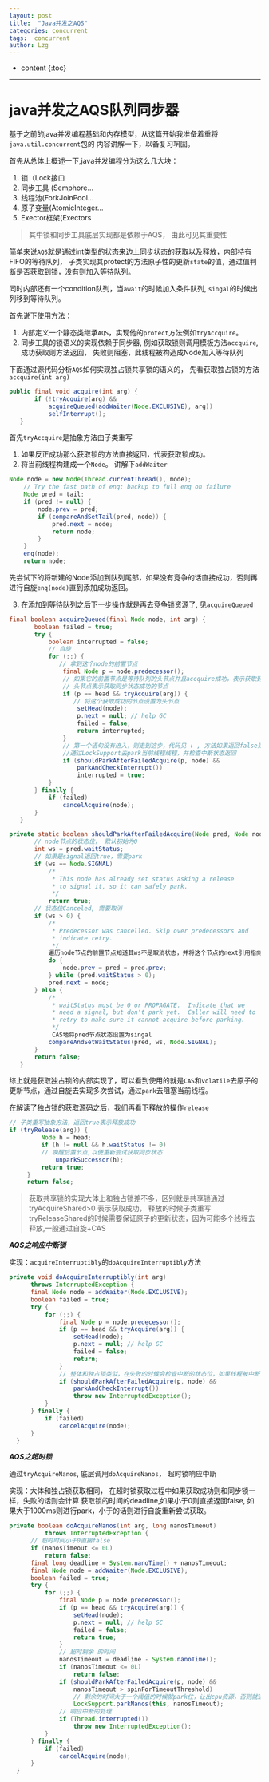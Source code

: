 ```yaml
---
layout: post
title:  "Java并发之AQS"
categories: concurrent
tags:  concurrent
author: Lzg
---
```


* content
{:toc}

---

# java并发之AQS队列同步器

基于之前的java并发编程基础和内存模型，从这篇开始我准备着重将`java.util.concurrent`包的
内容讲解一下，以备复习巩固。

首先从总体上概述一下,java并发编程分为这么几大块：
1. 锁（Lock接口
2. 同步工具 (Semphore...
3. 线程池(ForkJoinPool...
4. 原子变量(AtomicInteger...
5. Exector框架(Exectors

> 其中锁和同步工具底层实现都是依赖于AQS， 由此可见其重要性

简单来说`AQS`就是通过int类型的状态来边上同步状态的获取以及释放，内部持有FIFO的等待队列，
子类实现其protect的方法原子性的更新`state`的值，通过值判断是否获取到锁，没有则加入等待队列。

同时内部还有一个condition队列，当`await`的时候加入条件队列, `singal`的时候出列移到等待队列。

首先说下使用方法：
1. 内部定义一个静态类继承`AQS`，实现他的`protect`方法例如`tryAccquire`。
2. 同步工具的锁语义的实现依赖于同步器, 例如获取锁则调用模板方法`accquire`, 成功获取则方法返回，
失败则阻塞，此线程被构造成Node加入等待队列

下面通过源代码分析`AQS`如何实现独占锁共享锁的语义的， 先看获取独占锁的方法`accquire(int arg)`
```java
public final void acquire(int arg) {
       if (!tryAcquire(arg) &&
           acquireQueued(addWaiter(Node.EXCLUSIVE), arg))
           selfInterrupt();
   }
```

首先`tryAccquire`是抽象方法由子类重写
 1. 如果反正成功那么获取锁的方法直接返回，代表获取锁成功。
 2. 将当前线程构建成一个`Node`。 讲解下`addWaiter`
```java
Node node = new Node(Thread.currentThread(), mode);
    // Try the fast path of enq; backup to full enq on failure
    Node pred = tail;
    if (pred != null) {
        node.prev = pred;
        if (compareAndSetTail(pred, node)) {
            pred.next = node;
            return node;
        }
    }
    enq(node);
    return node;
```
先尝试下的将新建的Node添加到队列尾部，如果没有竞争的话直接成功，否则再进行自旋`enq(node)`直到添加成功返回。

3. 在添加到等待队列之后下一步操作就是再去竞争锁资源了, 见`acquireQueued`
```java
final boolean acquireQueued(final Node node, int arg) {
       boolean failed = true;
       try {
           boolean interrupted = false;
           // 自旋
           for (;;) {
              // 拿到这个node的前置节点
               final Node p = node.predecessor();
               // 如果它的前置节点是等待队列的头节点并且accquire成功，表示获取到锁
               // 头节点表示获取同步状态成功的节点
               if (p == head && tryAcquire(arg)) {
                  // 将这个获取成功的节点设置为头节点
                   setHead(node);
                   p.next = null; // help GC
                   failed = false;
                   return interrupted;
               }
               // 第一个语句没有进入，则走到这步，代码见 ↓ , 方法如果返回false则继续下一次循环，否则
               //通过LockSupport去park当前线程线程，并检查中断状态返回
               if (shouldParkAfterFailedAcquire(p, node) &&
                   parkAndCheckInterrupt())
                   interrupted = true;
           }
       } finally {
           if (failed)
               cancelAcquire(node);
       }
   }
```

```java
private static boolean shouldParkAfterFailedAcquire(Node pred, Node node) {
       // node节点的状态位， 默认初始为0
       int ws = pred.waitStatus;
       // 如果是signal返回true，需要park
       if (ws == Node.SIGNAL)
           /*
            * This node has already set status asking a release
            * to signal it, so it can safely park.
            */
           return true;
       // 状态位Canceled, 需要取消
       if (ws > 0) {
           /*
            * Predecessor was cancelled. Skip over predecessors and
            * indicate retry.
            */
           遍历node节点的前置节点知道其ws不是取消状态，并将这个节点的next引用指向自己
           do {
               node.prev = pred = pred.prev;
           } while (pred.waitStatus > 0);
           pred.next = node;
       } else {
           /*
            * waitStatus must be 0 or PROPAGATE.  Indicate that we
            * need a signal, but don't park yet.  Caller will need to
            * retry to make sure it cannot acquire before parking.
            */
            CAS地将pred节点状态设置为singal
           compareAndSetWaitStatus(pred, ws, Node.SIGNAL);
       }
       return false;
   }
```

综上就是获取独占锁的内部实现了，可以看到使用的就是`CAS`和`volatile`去原子的更新节点，通过自旋去实现多次尝试，通过`park`去阻塞当前线程。


在解读了独占锁的获取源码之后，我们再看下释放的操作`release`
```java
// 子类重写抽象方法，返回true表示释放成功
if (tryRelease(arg)) {
         Node h = head;
         if (h != null && h.waitStatus != 0)
         // 唤醒后置节点,以便重新尝试获取同步状态
             unparkSuccessor(h);
         return true;
     }
     return false;
```


> 获取共享锁的实现大体上和独占锁差不多，区别就是共享锁通过tryAcquireShared>0 表示获取成功，
释放的时候子类重写tryReleaseShared的时候需要保证原子的更新状态，因为可能多个线程去释放,一般通过自旋+CAS


***AQS之响应中断锁***

实现：`acquireInterruptibly`的`doAcquireInterruptibly`方法
```java
private void doAcquireInterruptibly(int arg)
      throws InterruptedException {
      final Node node = addWaiter(Node.EXCLUSIVE);
      boolean failed = true;
      try {
          for (;;) {
              final Node p = node.predecessor();
              if (p == head && tryAcquire(arg)) {
                  setHead(node);
                  p.next = null; // help GC
                  failed = false;
                  return;
              }
              // 整体和独占锁类似，在失败的时候会检查中断的状态位，如果线程被中断了则抛出异常
              if (shouldParkAfterFailedAcquire(p, node) &&
                  parkAndCheckInterrupt())
                  throw new InterruptedException();
          }
      } finally {
          if (failed)
              cancelAcquire(node);
      }
  }
```


***AQS之超时锁***

通过`tryAcquireNanos`, 底层调用`doAcquireNanos`， 超时锁响应中断

实现：大体和独占锁获取相同， 在超时锁获取过程中如果获取成功则和同步锁一样，失败的话则会计算
获取锁的时间的deadline,如果小于0则直接返回false, 如果大于1000ms则进行park，小于的话则进行自旋重新尝试获取。
```java
private boolean doAcquireNanos(int arg, long nanosTimeout)
          throws InterruptedException {
      // 超时时间小于0直接false
      if (nanosTimeout <= 0L)
          return false;
      final long deadline = System.nanoTime() + nanosTimeout;
      final Node node = addWaiter(Node.EXCLUSIVE);
      boolean failed = true;
      try {
          for (;;) {
              final Node p = node.predecessor();
              if (p == head && tryAcquire(arg)) {
                  setHead(node);
                  p.next = null; // help GC
                  failed = false;
                  return true;
              }
              // 超时剩余 的时间
              nanosTimeout = deadline - System.nanoTime();
              if (nanosTimeout <= 0L)
                  return false;
              if (shouldParkAfterFailedAcquire(p, node) &&
                  nanosTimeout > spinForTimeoutThreshold)
                  // 剩余的时间大于一个阈值的时候就park住，让出cpu资源，否则就进行快速的自旋
                  LockSupport.parkNanos(this, nanosTimeout);
              // 响应中断的处理
              if (Thread.interrupted())
                  throw new InterruptedException();
          }
      } finally {
          if (failed)
              cancelAcquire(node);
      }
  }
```  

